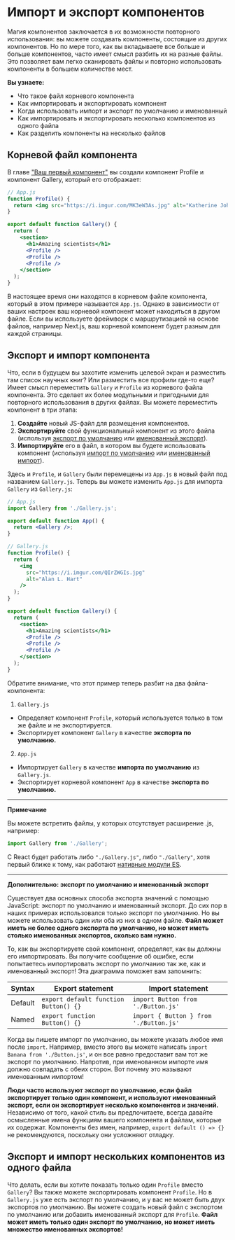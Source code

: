 # Импорт и экспорт компонентов

Магия компонентов заключается в их возможности повторного использования: вы можете создавать компоненты, состоящие из других компонентов. Но по мере того, как вы вкладываете все больше и больше компонентов, часто имеет смысл разбить их на разные файлы. Это позволяет вам легко сканировать файлы и повторно использовать компоненты в большем количестве мест.

**Вы узнаете:**

- Что такое файл корневого компонента
- Как импортировать и экспортировать компонент
- Когда использовать импорт и экспорт по умолчанию и именованный
- Как импортировать и экспортировать несколько компонентов из одного файла
- Как разделить компоненты на несколько файлов

## Корневой файл компонента

В главе ["Ваш первый компонент"](<./02. Ваш первый компонент.md>) вы создали компонент Profile и компонент Gallery, который его отображает:

```jsx
// App.js
function Profile() {
  return <img src="https://i.imgur.com/MK3eW3As.jpg" alt="Katherine Johnson" />;
}

export default function Gallery() {
  return (
    <section>
      <h1>Amazing scientists</h1>
      <Profile />
      <Profile />
      <Profile />
    </section>
  );
}
```

В настоящее время они находятся в корневом файле компонента, который в этом примере называется `App.js`. Однако в зависимости от ваших настроек ваш корневой компонент может находиться в другом файле. Если вы используете фреймворк с маршрутизацией на основе файлов, например Next.js, ваш корневой компонент будет разным для каждой страницы.

## Экспорт и импорт компонента

Что, если в будущем вы захотите изменить целевой экран и разместить там список научных книг? Или разместить все профили где-то еще? Имеет смысл переместить `Gallery` и `Profile` из корневого файла компонента. Это сделает их более модульными и пригодными для повторного использования в других файлах. Вы можете переместить компонент в три этапа:

1. **Создайте** новый JS-файл для размещения компонентов.
2. **Экспортируйте** свой функциональный компонент из этого файла (используя [экспорт по умолчанию](https://developer.mozilla.org/docs/Web/JavaScript/Reference/Statements/export#using_the_default_export) или [именованный экспорт](https://developer.mozilla.org/docs/Web/JavaScript/Reference/Statements/export#using_named_exports)).
3. **Импортируйте** его в файл, в котором вы будете использовать компонент (используя [импорт по умолчанию](https://developer.mozilla.org/docs/Web/JavaScript/Reference/Statements/import#importing_defaults) или [именованный импорт](https://developer.mozilla.org/docs/Web/JavaScript/Reference/Statements/import#import_a_single_export_from_a_module)).

Здесь и `Profile`, и `Gallery` были перемещены из `App.js` в новый файл под названием `Gallery.js`. Теперь вы можете изменить `App.js` для импорта `Gallery` из `Gallery.js`:

```jsx
// App.js
import Gallery from './Gallery.js';

export default function App() {
  return <Gallery />;
}

// Gallery.js
function Profile() {
  return (
    <img
      src="https://i.imgur.com/QIrZWGIs.jpg"
      alt="Alan L. Hart"
    />
  );
}

export default function Gallery() {
  return (
    <section>
      <h1>Amazing scientists</h1>
      <Profile />
      <Profile />
      <Profile />
    </section>
  );
}
```

Обратите внимание, что этот пример теперь разбит на два файла-компонента:

1. `Gallery.js`

- Определяет компонент `Profile`, который используется только в том же файле и не экспортируется.
- Экспортирует компонент `Gallery` в качестве **экспорта по умолчанию.**

2. `App.js`

- Импортирует `Gallery` в качестве **импорта по умолчанию** из `Gallery.js`.
- Экспортирует корневой компонент `App` в качестве **экспорта по умолчанию.**

---

**Примечание**

Вы можете встретить файлы, у которых отсутствует расширение .js, например:

```jsx
import Gallery from './Gallery';
```

С React будет работать либо `"./Gallery.js"`, либо `"./Gallery"`, хотя первый ближе к тому, как работают [нативные модули ES](https://developer.mozilla.org/docs/Web/JavaScript/Guide/Modules).

---

**Дополнительно: экспорт по умолчанию и именованный экспорт**

Существует два основных способа экспорта значений с помощью JavaScript: экспорт по умолчанию и именованный экспорт. До сих пор в наших примерах использовался только экспорт по умолчанию. Но вы можете использовать один или оба из них в одном файле. **Файл может иметь не более одного экспорта по умолчанию, но может иметь столько именованных экспортов, сколько вам нужно.**

То, как вы экспортируете свой компонент, определяет, как вы должны его импортировать. Вы получите сообщение об ошибке, если попытаетесь импортировать экспорт по умолчанию так же, как и именованный экспорт! Эта диаграмма поможет вам запомнить:

| Syntax  | Export statement                      | Import statement                       |
| ------- | ------------------------------------- | -------------------------------------- |
| Default | `export default function Button() {}` | `import Button from './Button.js'`     |
| Named   | `export function Button() {}`         | `import { Button } from './Button.js'` |

Когда вы пишете импорт по умолчанию, вы можете указать любое имя после `import`. Например, вместо этого вы можете написать `import Banana from './Button.js'`, и он все равно предоставит вам тот же экспорт по умолчанию. Напротив, при именованном импорте имя должно совпадать с обеих сторон. Вот почему это называют именованным импортом!

**Люди часто используют экспорт по умолчанию, если файл экспортирует только один компонент, и используют именованный экспорт, если он экспортирует несколько компонентов и значений.** Независимо от того, какой стиль вы предпочитаете, всегда давайте осмысленные имена функциям вашего компонента и файлам, которые их содержат. Компоненты без имен, например, `export default () => {}` не рекомендуются, поскольку они усложняют отладку.

## Экспорт и импорт нескольких компонентов из одного файла

Что делать, если вы хотите показать только один `Profile` вместо `Gallery`? Вы также можете экспортировать компонент `Profile`. Но в `Gallery.js` уже есть экспорт по умолчанию, и у вас не может быть двух экспортов по умолчанию. Вы можете создать новый файл с экспортом по умолчанию или добавить именованный экспорт для `Profile`. **Файл может иметь только один экспорт по умолчанию, но может иметь множество именованных экспортов!**


